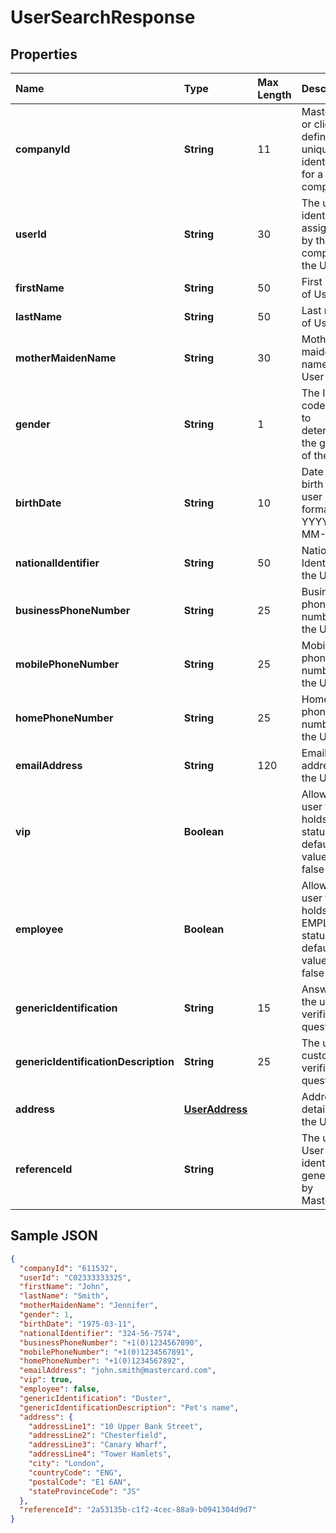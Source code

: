 # UserSearchResponse

## Properties <a name="properties"></a>

| Name | Type | Max Length | Description | Notes |
| :--- | :--- | :--------- | :---------- | :---- |
| **companyId** | **String** | 11 | Mastercard or client defined unique identifier for a company ||
| **userId** | **String** | 30 | The unique identifier assigned by the company to the User ||
| **firstName** | **String** | 50 | First name of User | [optional] |
| **lastName** | **String** | 50 | Last name of User | [optional] |
| **motherMaidenName** | **String** | 30 | Mother maiden name of User | [optional] |
| **gender** | **String** | 1 | The ISO code used to determine the gender of the User | [optional] |
| **birthDate** | **String** | 10 | Date of birth of user in the format YYYY-MM-DD | [optional] |
| **nationalIdentifier** | **String** | 50 | National Identifier of the User | [optional] |
| **businessPhoneNumber** | **String** | 25 | Business phone number of the User | [optional] |
| **mobilePhoneNumber** | **String** | 25 | Mobile phone number of the User | [optional] |
| **homePhoneNumber** | **String** | 25 | Home phone number of the User | [optional] |
| **emailAddress** | **String** | 120 | Email address of the User | [optional] |
| **vip** | **Boolean** | | Allows the user to holds VIP status, default value is false | [optional] |
| **employee** | **Boolean** | | Allows the user to holds EMPLOYEE status, default value is false | [optional] |
| **genericIdentification** | **String** | 15 | Answer to the user’s verification question | [optional] |
| **genericIdentificationDescription** | **String** | 25 | The user’s custom verification question | [optional] |
| **address** | [**UserAddress**](UserAddress.md) | | Address details of the User | [optional] |
| **referenceId** | **String** | | The unique User identifier generated by Mastercard ||

## Sample JSON

```json
{
  "companyId": "611532",
  "userId": "C02333333325",
  "firstName": "John",
  "lastName": "Smith",
  "motherMaidenName": "Jennifer",
  "gender": 1,
  "birthDate": "1975-03-11",
  "nationalIdentifier": "324-56-7574",
  "businessPhoneNumber": "+1(0)1234567890",
  "mobilePhoneNumber": "+1(0)1234567891",
  "homePhoneNumber": "+1(0)1234567892",
  "emailAddress": "john.smith@mastercard.com",
  "vip": true,
  "employee": false,
  "genericIdentification": "Duster",
  "genericIdentificationDescription": "Pet's name",
  "address": {
    "addressLine1": "10 Upper Bank Street",
    "addressLine2": "Chesterfield",
    "addressLine3": "Canary Wharf",
    "addressLine4": "Tower Hamlets",
    "city": "London",
    "countryCode": "ENG",
    "postalCode": "E1 6AN",
    "stateProvinceCode": "JS"
  },
  "referenceId": "2a53135b-c1f2-4cec-88a9-b0941304d9d7"
}
```
